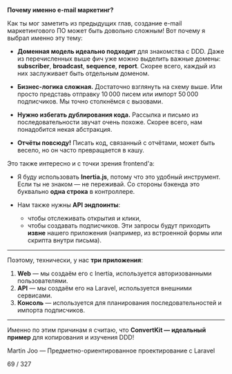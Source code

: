 **Почему именно e-mail маркетинг?**

Как ты мог заметить из предыдущих глав, создание e-mail маркетингового ПО может быть довольно сложным!
Вот почему я выбрал именно эту тему:

* **Доменная модель идеально подходит** для знакомства с DDD.
  Даже из перечисленных выше фич уже можно выделить важные домены:
  **subscriber**, **broadcast**, **sequence**, **report**.
  Скорее всего, каждый из них заслуживает быть отдельным доменом.

* **Бизнес-логика сложная.** Достаточно взглянуть на схему выше.
  Или просто представь отправку 10 000 писем или импорт 50 000 подписчиков.
  Мы точно столкнёмся с вызовами.

* **Нужно избегать дублирования кода.**
  Рассылка и письмо из последовательности звучат очень похоже.
  Скорее всего, нам понадобится некая абстракция.

* **Отчёты повсюду!**
  Писать код, связанный с отчётами, может быть весело, но он часто превращается в кашу.

Это также интересно и с точки зрения frontend'а:

* Я буду использовать **Inertia.js**, потому что это удобный инструмент.
  Если ты не знаком — не переживай.
  Со стороны бэкенда это буквально **одна строка** в контроллере.

* Нам также нужны **API эндпоинты**:

  * чтобы отслеживать открытия и клики,
  * чтобы создавать подписчиков.
    Эти запросы будут приходить **извне** нашего приложения
    (например, из встроенной формы или скрипта внутри письма).

---

Поэтому, технически, у нас **три приложения**:

1. **Web** — мы создаём его с Inertia, используется авторизованными пользователями.
2. **API** — мы создаём его на Laravel, используется внешними сервисами.
3. **Консоль** — используется для планирования последовательностей и импорта подписчиков.

---

Именно по этим причинам я считаю, что **ConvertKit — идеальный пример** для копирования и изучения DDD!

Martin Joo — Предметно-ориентированное проектирование с Laravel

69 / 327
